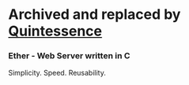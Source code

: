 # Archived and replaced by [Quintessence](https://github.com/Westsi/quintessence)

### Ether - Web Server written in C
Simplicity. Speed. Reusability.
